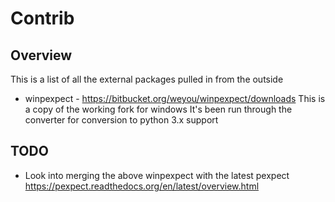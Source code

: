 # Contrib

## Overview

This is a list of all the external packages pulled in from the outside

 * winpexpect - https://bitbucket.org/weyou/winpexpect/downloads
   This is a copy of the working fork for windows
   It's been run through the converter for conversion to python 3.x support

## TODO

 * Look into merging the above winpexpect with the latest pexpect
   https://pexpect.readthedocs.org/en/latest/overview.html

